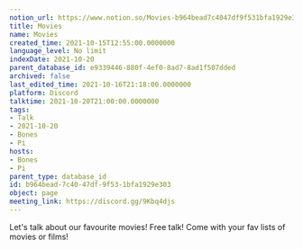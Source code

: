```yaml
---
notion_url: https://www.notion.so/Movies-b964bead7c4047df9f531bfa1929e303
title: Movies
name: Movies
created_time: 2021-10-15T12:55:00.0000000
language_level: No limit
indexDate: 2021-10-20
parent_database_id: e9339446-880f-4ef0-8ad7-8ad1f507dded
archived: false
last_edited_time: 2021-10-16T21:18:00.0000000
platform: Discord
talktime: 2021-10-20T21:00:00.0000000
tags:
- Talk
- 2021-10-20
- Bones
- Pi
hosts:
- Bones
- Pi
parent_type: database_id
id: b964bead-7c40-47df-9f53-1bfa1929e303
object: page
meeting_link: https://discord.gg/9Kbq4djs
---
```


Let's talk about our favourite movies!
Free talk! Come with your fav lists of movies or films!


